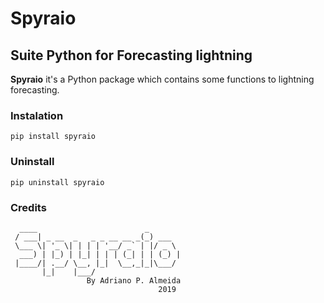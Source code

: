 # Spyraio 
## Suite Python for Forecasting lightning
**Spyraio** it\'s a Python package which contains some functions to lightning forecasting.

### Instalation
```console
pip install spyraio
```
### Uninstall
```console
pip uninstall spyraio
```
### Credits
```
  ____                        _
 / ___| _ __  _   _ _ __ __ _(_) ___
 \___ \| '_ \| | | | '__/ _` | |/ _ \
  ___) | |_) | |_| | | | (_| | | (_) |
 |____/| .__/ \__, |_|  \__,_|_|\___/
       |_|    |___/
                 By Adriano P. Almeida
				                 2019
```

